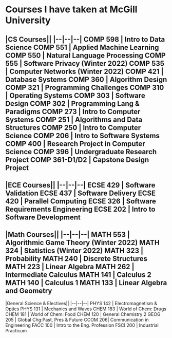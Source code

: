 # Courses I have taken at McGill University
|CS Courses||
|--|--|--|
COMP 598 | Intro to Data Science
COMP 551 | Applied Machine Learning
COMP 550 | Natural Language Processing
COMP 555 | Software Privacy (Winter 2022)
COMP 535 | Computer Networks (Winter 2022)
COMP 421 | Database Systems
COMP 360 | Algorithm Design
COMP 321 | Programming Challenges
COMP 310 | Operating Systems
COMP 303 | Software Design
COMP 302 | Programming Lang & Paradigms
COMP 273 | Intro to Computer Systems
COMP 251 | Algorithms and Data Structures
COMP 250 | Intro to Computer Science
COMP 206 | Intro to Software Systems
COMP 400 | Research Project in Computer Science
COMP 396 | Undergraduate Research Project
COMP 361-D1/D2 | Capstone Design Project
---
|ECE Courses||
|--|--|--|
ECSE 429 | Software Validation
ECSE 437 | Software Delivery
ECSE 420 | Parallel Computing
ECSE 326 | Software Requirements Engineering
ECSE 202 | Intro to Software Development
---
|Math Courses||
|--|--|--|
MATH 553 | Algorithmic Game Theory (Winter 2022)
MATH 324 | Statistics (Winter 2022)
MATH 323 | Probability
MATH 240 | Discrete Structures
MATH 223 | Linear Algebra
MATH 262 | Intermediate Calculus
MATH 141 | Calculus 2
MATH 140 | Calculus 1
MATH 133 | Linear Algebra and Geometry
---
|General Science & Electives||
|--|--|--|
PHYS 142 | Electromagnetism & Optics
PHYS 131 | Mechanics and Waves
CHEM 183 | World of Chem: Drugs
CHEM 181 | World of Chem: Food
CHEM 120 | General Chemistry 2
GEOG 205 | Global Chg:Past, Pres & Future
CCOM 206| Communication in Engineering
FACC 100 | Intro to the Eng. Profession
FSCI 200 | Industrial Practicum
